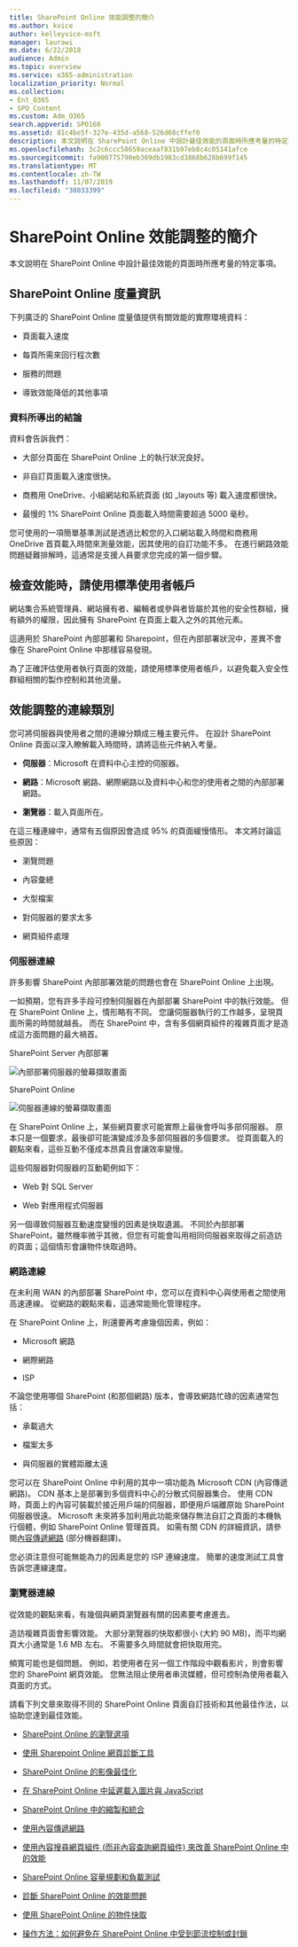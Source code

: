 ```yaml
---
title: SharePoint Online 效能調整的簡介
ms.author: kvice
author: kelleyvice-msft
manager: laurawi
ms.date: 6/22/2018
audience: Admin
ms.topic: overview
ms.service: o365-administration
localization_priority: Normal
ms.collection:
- Ent_O365
- SPO_Content
ms.custom: Adm_O365
search.appverid: SPO160
ms.assetid: 81c4be5f-327e-435d-a568-526d68cffef0
description: 本文說明在 SharePoint Online 中設計最佳效能的頁面時所應考量的特定事項。
ms.openlocfilehash: 3c2c6ccc58659aceaaf831b97eb8c4c05141afce
ms.sourcegitcommit: fa900775790eb369db1983cd3868b628b699f145
ms.translationtype: MT
ms.contentlocale: zh-TW
ms.lasthandoff: 11/07/2019
ms.locfileid: "38033399"
---
```

# <a name="introduction-to-performance-tuning-for-sharepoint-online"></a>SharePoint Online 效能調整的簡介

本文說明在 SharePoint Online 中設計最佳效能的頁面時所應考量的特定事項。
     
## <a name="sharepoint-online-metrics"></a>SharePoint Online 度量資訊

下列廣泛的 SharePoint Online 度量值提供有關效能的實際環境資料：
  
- 頁面載入速度
    
- 每頁所需來回行程次數
    
- 服務的問題
    
- 導致效能降低的其他事項
    
### <a name="conclusions-reached-because-of-the-data"></a>資料所導出的結論

資料會告訴我們：
  
- 大部分頁面在 SharePoint Online 上的執行狀況良好。
    
- 非自訂頁面載入速度很快。
    
- 商務用 OneDrive、小組網站和系統頁面 (如 _layouts 等) 載入速度都很快。
    
- 最慢的 1% SharePoint Online 頁面載入時間需要超過 5000 毫秒。
    
您可使用的一項簡單基準測試是透過比較您的入口網站載入時間和商務用 OneDrive 首頁載入時間來測量效能，因其使用的自訂功能不多。 在進行網路效能問題疑難排解時，這通常是支援人員要求您完成的第一個步驟。
  
## <a name="use-a-standard-user-account-when-checking-performance"></a>檢查效能時，請使用標準使用者帳戶

網站集合系統管理員、網站擁有者、編輯者或參與者皆屬於其他的安全性群組，擁有額外的權限，因此擁有 SharePoint 在頁面上載入之外的其他元素。
  
這適用於 SharePoint 內部部署和 Sharepoint，但在內部部署狀況中，差異不會像在 SharePoint Online 中那樣容易發現。
  
為了正確評估使用者執行頁面的效能，請使用標準使用者帳戶，以避免載入安全性群組相關的製作控制和其他流量。
  
## <a name="connection-categories-for-performance-tuning"></a>效能調整的連線類別

您可將伺服器與使用者之間的連線分類成三種主要元件。 在設計 SharePoint Online 頁面以深入瞭解載入時間時，請將這些元件納入考量。
  
- **伺服器**：Microsoft 在資料中心主控的伺服器。
    
- **網路**：Microsoft 網路、網際網路以及資料中心和您的使用者之間的內部部署網路。
    
- **瀏覽器**：載入頁面所在。
    
在這三種連線中，通常有五個原因會造成 95% 的頁面緩慢情形。 本文將討論這些原因：
  
- 瀏覽問題
    
- 內容彙總
    
- 大型檔案
    
- 對伺服器的要求太多
    
- 網頁組件處理
    
### <a name="server-connection"></a>伺服器連線

許多影響 SharePoint 內部部署效能的問題也會在 SharePoint Online 上出現。
  
一如預期，您有許多手段可控制伺服器在內部部署 SharePoint 中的執行效能。 但在 SharePoint Online 上，情形略有不同。 您讓伺服器執行的工作越多，呈現頁面所需的時間就越長。 而在 SharePoint 中，含有多個網頁組件的複雜頁面才是造成這方面問題的最大禍首。
  
SharePoint Server 內部部署
  
![內部部署伺服器的螢幕擷取畫面](media/a8e9b646-cdff-4131-976a-b5f891da44ac.png)
  
SharePoint Online
  
![伺服器連線的螢幕擷取畫面](media/46b27ded-d8a4-4287-b3e0-2603a764b8f8.png)
  
在 SharePoint Online 上，某些網頁要求可能實際上最後會呼叫多部伺服器。 原本只是一個要求，最後卻可能演變成涉及多部伺服器的多個要求。 從頁面載入的觀點來看，這些互動不僅成本昂貴且會讓效率變慢。
  
這些伺服器對伺服器的互動範例如下：
  
- Web 對 SQL Server
    
- Web 對應用程式伺服器
    
另一個導致伺服器互動速度變慢的因素是快取遺漏。 不同於內部部署 SharePoint，雖然機率微乎其微，但您有可能會叫用相同伺服器來取得之前造訪的頁面；這個情形會讓物件快取過時。
  
### <a name="network-connection"></a>網路連線

在未利用 WAN 的內部部署 SharePoint 中，您可以在資料中心與使用者之間使用高速連線。 從網路的觀點來看，這通常能簡化管理程序。
  
在 SharePoint Online 上，則還要再考慮幾個因素，例如：
  
- Microsoft 網路
    
- 網際網路
    
- ISP
    
不論您使用哪個 SharePoint (和那個網路) 版本，會導致網路忙碌的因素通常包括：
  
- 承載過大
    
- 檔案太多
    
- 與伺服器的實體距離太遠
    
您可以在 SharePoint Online 中利用的其中一項功能為 Microsoft CDN (內容傳遞網路)。 CDN 基本上是部署到多個資料中心的分散式伺服器集合。 使用 CDN 時，頁面上的內容可裝載於接近用戶端的伺服器，即便用戶端離原始 SharePoint 伺服器很遠。 Microsoft 未來將多加利用此功能來儲存無法自訂之頁面的本機執行個體，例如 SharePoint Online 管理首頁。 如需有關 CDN 的詳細資訊，請參閱[內容傳遞網路](https://docs.microsoft.com/office365/enterprise/content-delivery-networks) (部分機器翻譯)。
  
您必須注意但可能無能為力的因素是您的 ISP 連線速度。 簡單的速度測試工具會告訴您連線速度。
  
### <a name="browser-connection"></a>瀏覽器連線

從效能的觀點來看，有幾個與網頁瀏覽器有關的因素要考慮進去。
  
造訪複雜頁面會影響效能。 大部分瀏覽器的快取都很小 (大約 90 MB)，而平均網頁大小通常是 1.6 MB 左右。 不需要多久時間就會把快取用完。
  
頻寬可能也是個問題。 例如，若使用者在另一個工作階段中觀看影片，則會影響您的 SharePoint 網頁效能。 您無法阻止使用者串流媒體，但可控制為使用者載入頁面的方式。
  
請看下列文章來取得不同的 SharePoint Online 頁面自訂技術和其他最佳作法，以協助您達到最佳效能。
  
- [SharePoint Online 的瀏覽選項](navigation-options-for-sharepoint-online.md)
    
- [使用 Sharepoint Online 網頁診斷工具](page-diagnostics-for-spo.md)
    
- [SharePoint Online 的影像最佳化](image-optimization-for-sharepoint-online.md)
    
- [在 SharePoint Online 中延遲載入圖片與 JavaScript](delay-loading-images-and-javascript-in-sharepoint-online.md)
    
- [SharePoint Online 中的縮製和統合](minification-and-bundling-in-sharepoint-online.md)
    
- [使用內容傳遞網路](using-content-delivery-networks-with-sharepoint-online.md)
    
- [使用內容搜尋網頁組件 (而非內容查詢網頁組件) 來改善 SharePoint Online 中的效能](using-content-search-web-part-instead-of-content-query-web-part-to-improve-perfo.md)
    
- [SharePoint Online 容量規劃和負載測試](capacity-planning-and-load-testing-sharepoint-online.md)
    
- [診斷 SharePoint Online 的效能問題](diagnosing-performance-issues-with-sharepoint-online.md)
    
- [使用 SharePoint Online 的物件快取](using-the-object-cache-with-sharepoint-online.md)
    
- [操作方法：如何避免在 SharePoint Online 中受到節流控制或封鎖](https://msdn.microsoft.com/library/office/dn889829.aspx)
    

